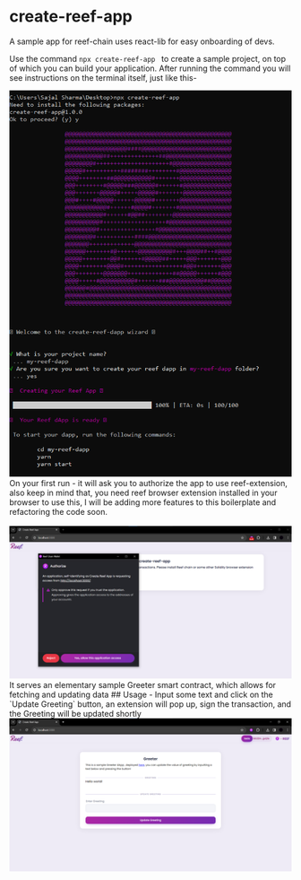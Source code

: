 # create-reef-app
A sample app for reef-chain uses react-lib for easy onboarding of devs.

Use the command ``` npx create-reef-app  ``` to create a sample project, on top of which you can build your application. 
After running the command you will see instructions on the terminal itself, just like this-

<img width="579" alt="new-reef-app-img" src="/bin/new-reef-app-1.png">

<br />
On your first run - it will ask you to authorize the app to use reef-extension, also keep in mind that, you need reef browser extension installed in your browser to use this, I will be adding more features to this boilerplate and refactoring the code soon.

<br />
<br />
<img width="1147" alt="reef-auth-img" src="/bin/reef-auth-2.png">

<br />
It serves an elementary sample Greeter smart contract, which allows for fetching and updating data 
## Usage 
- Input some text and click on the `Update Greeting` button, an extension will pop up, sign the transaction, and the Greeting will be updated shortly

<br />
<img width="1147" alt="reef-app--img" src="/bin/reef-app-3.png">
